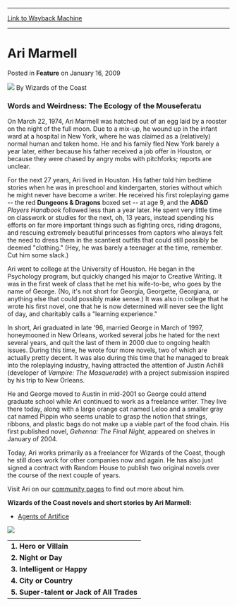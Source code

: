 
---
[Link to Wayback Machine](https://web.archive.org/web/20220819153240/https://magic.wizards.com/en/articles/archive/ari-marmell-2009-01-16)

[_metadata_:author]:- "Wizards of the Coast"
[_metadata_:description]:- "Words and Weirdness: The Ecology of the Mouseferatu On March 22, 1974, Ari Marmell was hatched out of an egg laid by a rooster on the night of the full moon. Due to a mix-up, he wound up in the infant ward at a hospital in New York, where he was claimed as a (relatively) normal human and taken home. He and his family fled New York barely a year later, either because his father"
[_metadata_:generator]:- "Drupal 7 (http://drupal.org)"
[_metadata_:node]:- "638461"
[_metadata_:publish_date]:- "2009-01-16"
[_metadata_:source]:- "div-main-content"
[_metadata_:title]:- "Ari Marmell"
[_metadata_:wayback_capture_timestamp]:- "2022-08-19 15:32:40"
[_metadata_:wayback_raw_url]:- "https://web.archive.org/web/20220819153240id_/https://magic.wizards.com/en/articles/archive/ari-marmell-2009-01-16"
[_metadata_:wayback_url]:- "https://magic.wizards.com/en/articles/archive/ari-marmell-2009-01-16"
---


Ari Marmell
===========



 Posted in **Feature**
 on January 16, 2009 






![](https://media.magic.wizards.com/styles/auth_small/public/images/person/wizards_author.jpg)
By Wizards of the Coast












### Words and Weirdness: The Ecology of the Mouseferatu


On March 22, 1974, Ari Marmell was hatched out of an egg laid by a rooster on the night of the full moon. Due to a mix-up, he wound up in the infant ward at a hospital in New York, where he was claimed as a (relatively) normal human and taken home. He and his family fled New York barely a year later, either because his father received a job offer in Houston, or because they were chased by angry mobs with pitchforks; reports are unclear.


For the next 27 years, Ari lived in Houston. His father told him bedtime stories when he was in preschool and kindergarten, stories without which he might never have become a writer. He received his first roleplaying game -- the red **Dungeons & Dragons** boxed set -- at age 9, and the **AD&D**  *Players Handbook* followed less than a year later. He spent very little time on classwork or studies for the next, oh, 13 years, instead spending his efforts on far more important things such as fighting orcs, riding dragons, and rescuing extremely beautiful princesses from captors who always felt the need to dress them in the scantiest outfits that could still possibly be deemed "clothing." (Hey, he was barely a teenager at the time, remember. Cut him some slack.)


Ari went to college at the University of Houston. He began in the Psychology program, but quickly changed his major to Creative Writing. It was in the first week of class that he met his wife-to-be, who goes by the name of George. (No, it's not short for Georgia, Georgette, Georgiana, or anything else that could possibly make sense.) It was also in college that he wrote his first novel, one that he is now determined will never see the light of day, and charitably calls a "learning experience."


In short, Ari graduated in late '96, married George in March of 1997, honeymooned in New Orleans, worked several jobs he hated for the next several years, and quit the last of them in 2000 due to ongoing health issues. During this time, he wrote four more novels, two of which are actually pretty decent. It was also during this time that he managed to break into the roleplaying industry, having attracted the attention of Justin Achilli (developer of *Vampire: The Masquerade*) with a project submission inspired by his trip to New Orleans.


He and George moved to Austin in mid-2001 so George could attend graduate school while Ari continued to work as a freelance writer. They live there today, along with a large orange cat named Leloo and a smaller gray cat named Pippin who seems unable to grasp the notion that strings, ribbons, and plastic bags do not make up a viable part of the food chain. His first published novel, *Gehenna: The Final Night*, appeared on shelves in January of 2004.


Today, Ari works primarily as a freelancer for Wizards of the Coast, though he still does work for other companies now and again. He has also just signed a contract with Random House to publish two original novels over the course of the next couple of years.


Visit Ari on our [community pages](http://community.wizards.com/mouseferatu) to find out more about him.


**Wizards of the Coast novels and short stories by Ari Marmell:**


  
* [Agents of Artifice](http://archive.wizards.com/Magic/Novels/Product.aspx?x=mtg/novels/product/agentsofartifice)

![](https://media.magic.wizards.com/image_legacy_migration/mtg/images/novels/author_top5.gif)



|  |
| --- |
| **1. Hero or Villain** | Villains are interesting, but I admire heroes. |
| **2. Night or Day** | Night. I'm a night-owl. |
| **3. Intelligent or Happy** | Intelligent. |
| **4. City or Country** | City. I dislike living far from everything. |
| **5. Super-talent or Jack of All Trades** | Super-talent. |


 






